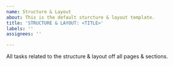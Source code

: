 ```yaml
---
name: Structure & Layout
about: This is the default sturcture & layout template.
title: 'STRUCTURE & LAYOUT: <TITLE>'
labels: ''
assignees: ''

---
```


All tasks related to the structure & layout off all pages & sections.
